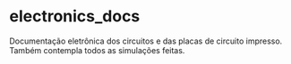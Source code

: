 # electronics_docs
Documentação eletrônica dos circuitos e das placas de circuito impresso. Também contempla todos as simulações feitas.
